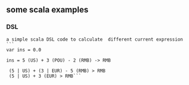 ## some scala examples

### DSL
    a simple scala DSL code to calculate  different current expression
    ```
    var ins = 0.0
    
    ins = 5 (US) + 3 (POU) - 2 (RMB) -> RMB
    
     (5 | US) + (3 | EUR) - 5 (RMB) > RMB
     (5 | US) + 3 (EUR) > RMB```


